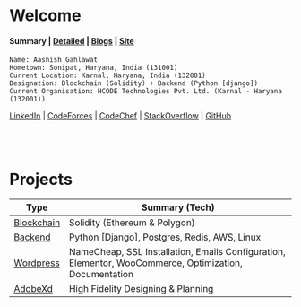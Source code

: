 # Welcome

#### Summary | [Detailed] | [Blogs] | [Site](https://aashishgahlawat.github.io/)
```
Name: Aashish Gahlawat
Hometown: Sonipat, Haryana, India (131001)
Current Location: Karnal, Haryana, India (132001)
Designation: Blockchain (Solidity) + Backend (Python [django])
Current Organisation: HCODE Technologies Pvt. Ltd. (Karnal - Haryana (132001))
```

[LinkedIn](https://www.linkedin.com/in/aashishgahlawat/) |
[CodeForces](http://codeforces.com/profile/aashishgahlawat) |
[CodeChef](https://codechef.com/users/ashigahlawat) |
[StackOverflow](https://stackoverflow.com/users/9437787/aashish-gahlawat) |
[GitHub](https://github.com/aashishgahlawat)

<br/><br/>

# Projects

<!-- TABLE_GENERATE_START -->

| Type                  | Summary (Tech)                                                                                 |
|-----------------------|------------------------------------------------------------------------------------------------|
| [Blockchain]          | Solidity (Ethereum & Polygon)                                                                  |
| [Backend]              | Python [Django], Postgres, Redis, AWS, Linux                                                                |
| [Wordpress]           | NameCheap, SSL Installation, Emails Configuration, Elementor, WooCommerce, Optimization, Documentation |
| [AdobeXd]             | High Fidelity Designing & Planning                                                             |

<!-- TABLE_GENERATE_END -->

[Blockchain]: ./projects/blockchain/README.md
[Backend]: ./projects/django/README.md
[Detailed]: ./profile/README.md
[Wordpress]: ./projects/miscellaneous/wordpress/README.md
[AdobeXd]: ./projects/miscellaneous/adobexd/README.md
[Blogs]: ./blogs/README.md
